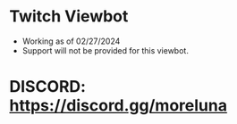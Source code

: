 # Twitch Viewbot

- Working as of 02/27/2024
- Support will not be provided for this viewbot.

# DISCORD: https://discord.gg/moreluna
